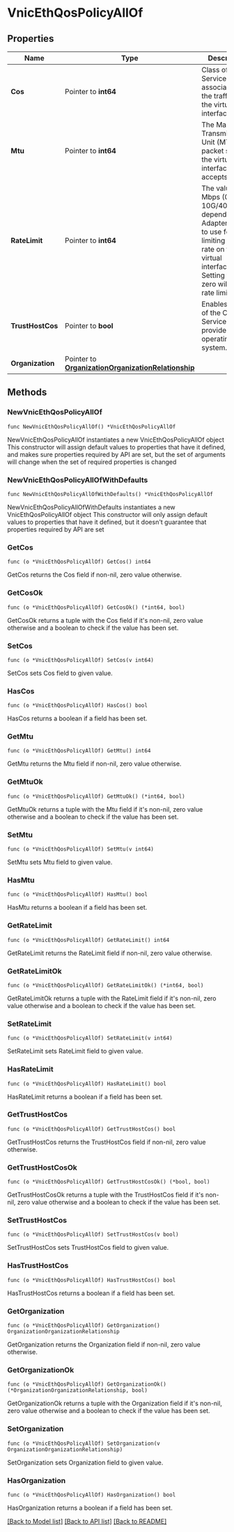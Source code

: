 # VnicEthQosPolicyAllOf

## Properties

Name | Type | Description | Notes
------------ | ------------- | ------------- | -------------
**Cos** | Pointer to **int64** | Class of Service to be associated to the traffic on the virtual interface. | [optional] 
**Mtu** | Pointer to **int64** | The Maximum Transmission Unit (MTU) or packet size that the virtual interface accepts. | [optional] 
**RateLimit** | Pointer to **int64** | The value in Mbps (0-10G/40G/100G depending on Adapter Model) to use for limiting the data rate on the virtual interface. Setting this to zero will turn rate limiting off. | [optional] 
**TrustHostCos** | Pointer to **bool** | Enables usage of the Class of Service provided by the operating system. | [optional] 
**Organization** | Pointer to [**OrganizationOrganizationRelationship**](organization.Organization.Relationship.md) |  | [optional] 

## Methods

### NewVnicEthQosPolicyAllOf

`func NewVnicEthQosPolicyAllOf() *VnicEthQosPolicyAllOf`

NewVnicEthQosPolicyAllOf instantiates a new VnicEthQosPolicyAllOf object
This constructor will assign default values to properties that have it defined,
and makes sure properties required by API are set, but the set of arguments
will change when the set of required properties is changed

### NewVnicEthQosPolicyAllOfWithDefaults

`func NewVnicEthQosPolicyAllOfWithDefaults() *VnicEthQosPolicyAllOf`

NewVnicEthQosPolicyAllOfWithDefaults instantiates a new VnicEthQosPolicyAllOf object
This constructor will only assign default values to properties that have it defined,
but it doesn't guarantee that properties required by API are set

### GetCos

`func (o *VnicEthQosPolicyAllOf) GetCos() int64`

GetCos returns the Cos field if non-nil, zero value otherwise.

### GetCosOk

`func (o *VnicEthQosPolicyAllOf) GetCosOk() (*int64, bool)`

GetCosOk returns a tuple with the Cos field if it's non-nil, zero value otherwise
and a boolean to check if the value has been set.

### SetCos

`func (o *VnicEthQosPolicyAllOf) SetCos(v int64)`

SetCos sets Cos field to given value.

### HasCos

`func (o *VnicEthQosPolicyAllOf) HasCos() bool`

HasCos returns a boolean if a field has been set.

### GetMtu

`func (o *VnicEthQosPolicyAllOf) GetMtu() int64`

GetMtu returns the Mtu field if non-nil, zero value otherwise.

### GetMtuOk

`func (o *VnicEthQosPolicyAllOf) GetMtuOk() (*int64, bool)`

GetMtuOk returns a tuple with the Mtu field if it's non-nil, zero value otherwise
and a boolean to check if the value has been set.

### SetMtu

`func (o *VnicEthQosPolicyAllOf) SetMtu(v int64)`

SetMtu sets Mtu field to given value.

### HasMtu

`func (o *VnicEthQosPolicyAllOf) HasMtu() bool`

HasMtu returns a boolean if a field has been set.

### GetRateLimit

`func (o *VnicEthQosPolicyAllOf) GetRateLimit() int64`

GetRateLimit returns the RateLimit field if non-nil, zero value otherwise.

### GetRateLimitOk

`func (o *VnicEthQosPolicyAllOf) GetRateLimitOk() (*int64, bool)`

GetRateLimitOk returns a tuple with the RateLimit field if it's non-nil, zero value otherwise
and a boolean to check if the value has been set.

### SetRateLimit

`func (o *VnicEthQosPolicyAllOf) SetRateLimit(v int64)`

SetRateLimit sets RateLimit field to given value.

### HasRateLimit

`func (o *VnicEthQosPolicyAllOf) HasRateLimit() bool`

HasRateLimit returns a boolean if a field has been set.

### GetTrustHostCos

`func (o *VnicEthQosPolicyAllOf) GetTrustHostCos() bool`

GetTrustHostCos returns the TrustHostCos field if non-nil, zero value otherwise.

### GetTrustHostCosOk

`func (o *VnicEthQosPolicyAllOf) GetTrustHostCosOk() (*bool, bool)`

GetTrustHostCosOk returns a tuple with the TrustHostCos field if it's non-nil, zero value otherwise
and a boolean to check if the value has been set.

### SetTrustHostCos

`func (o *VnicEthQosPolicyAllOf) SetTrustHostCos(v bool)`

SetTrustHostCos sets TrustHostCos field to given value.

### HasTrustHostCos

`func (o *VnicEthQosPolicyAllOf) HasTrustHostCos() bool`

HasTrustHostCos returns a boolean if a field has been set.

### GetOrganization

`func (o *VnicEthQosPolicyAllOf) GetOrganization() OrganizationOrganizationRelationship`

GetOrganization returns the Organization field if non-nil, zero value otherwise.

### GetOrganizationOk

`func (o *VnicEthQosPolicyAllOf) GetOrganizationOk() (*OrganizationOrganizationRelationship, bool)`

GetOrganizationOk returns a tuple with the Organization field if it's non-nil, zero value otherwise
and a boolean to check if the value has been set.

### SetOrganization

`func (o *VnicEthQosPolicyAllOf) SetOrganization(v OrganizationOrganizationRelationship)`

SetOrganization sets Organization field to given value.

### HasOrganization

`func (o *VnicEthQosPolicyAllOf) HasOrganization() bool`

HasOrganization returns a boolean if a field has been set.


[[Back to Model list]](../README.md#documentation-for-models) [[Back to API list]](../README.md#documentation-for-api-endpoints) [[Back to README]](../README.md)


